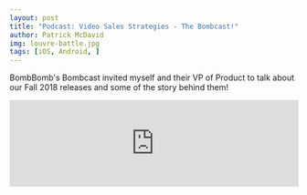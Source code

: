 ```yaml
---
layout: post
title: "Podcast: Video Sales Strategies - The Bombcast!"
author: Patrick McDavid
img: louvre-battle.jpg
tags: [iOS, Android, ]
---
```


BombBomb's Bombcast invited myself and their VP of Product to talk about our Fall 2018 releases and some of the story behind them!

<iframe style="border: solid 1px #dedede;"  src="https://app.stitcher.com/splayer/f/179561/56837086" width="100%" height="150" frameborder="0" scrolling="no"></iframe>

